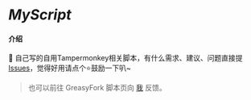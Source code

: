 # *MyScript*

#### 介绍
🔨 自己写的自用Tampermonkey相关脚本，有什么需求、建议、问题直接提 [Issues](https://github.com/waahah/MyScript/issues)，觉得好用请点个⭐鼓励一下叭~

> 也可以前往 GreasyFork 脚本页向 [我](https://greasyfork.org/zh-CN/users/856508-waahah) 反馈。